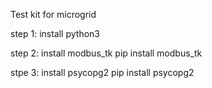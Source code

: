 Test kit for microgrid

step 1: install python3

step 2: install modbus_tk
pip install modbus_tk

stpe 3: install psycopg2
pip install psycopg2
